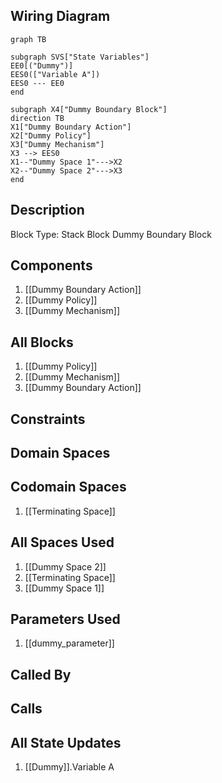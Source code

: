 ## Wiring Diagram

```mermaid
graph TB

subgraph SVS["State Variables"]
EE0[("Dummy")]
EES0(["Variable A"])
EES0 --- EE0
end

subgraph X4["Dummy Boundary Block"]
direction TB
X1["Dummy Boundary Action"]
X2["Dummy Policy"]
X3["Dummy Mechanism"]
X3 --> EES0
X1--"Dummy Space 1"--->X2
X2--"Dummy Space 2"--->X3
end
```

## Description

Block Type: Stack Block
Dummy Boundary Block
## Components
1. [[Dummy Boundary Action]]
2. [[Dummy Policy]]
3. [[Dummy Mechanism]]

## All Blocks
1. [[Dummy Policy]]
2. [[Dummy Mechanism]]
3. [[Dummy Boundary Action]]

## Constraints

## Domain Spaces

## Codomain Spaces
1. [[Terminating Space]]

## All Spaces Used
1. [[Dummy Space 2]]
2. [[Terminating Space]]
3. [[Dummy Space 1]]

## Parameters Used
1. [[dummy_parameter]]

## Called By

## Calls

## All State Updates
1. [[Dummy]].Variable A

